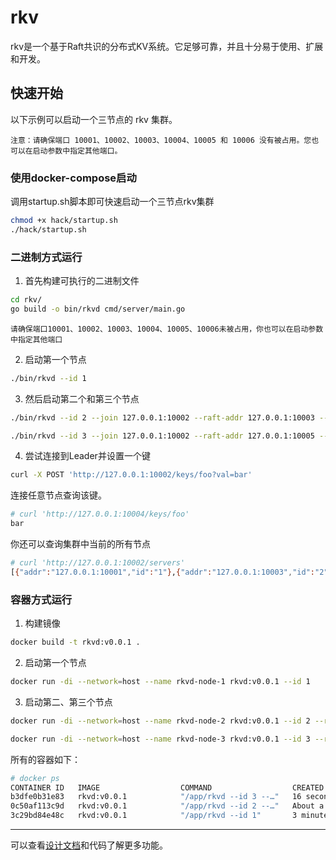# rkv
rkv是一个基于Raft共识的分布式KV系统。它足够可靠，并且十分易于使用、扩展和开发。

## 快速开始

以下示例可以启动一个三节点的 rkv 集群。

`注意：请确保端口 10001、10002、10003、10004、10005 和 10006 没有被占用。您也可以在启动参数中指定其他端口。`

### 使用docker-compose启动

调用startup.sh脚本即可快速启动一个三节点rkv集群
```bash
chmod +x hack/startup.sh
./hack/startup.sh
```

### 二进制方式运行
1. 首先构建可执行的二进制文件

```bash
cd rkv/
go build -o bin/rkvd cmd/server/main.go
```

`请确保端口10001、10002、10003、10004、10005、10006未被占用，你也可以在启动参数中指定其他端口`

2. 启动第一个节点
```bash
./bin/rkvd --id 1
```
3. 然后启动第二个和第三个节点
```bash
./bin/rkvd --id 2 --join 127.0.0.1:10002 --raft-addr 127.0.0.1:10003 --server-addr 127.0.0.1:10004 --data-dir /tmp/rkv2/
```

```bash
./bin/rkvd --id 3 --join 127.0.0.1:10002 --raft-addr 127.0.0.1:10005 --server-addr 127.0.0.1:10006 --data-dir /tmp/rkv3/
```

4. 尝试连接到Leader并设置一个键

```bash
curl -X POST 'http://127.0.0.1:10002/keys/foo?val=bar'
```
连接任意节点查询该键。
```bash
# curl 'http://127.0.0.1:10004/keys/foo'
bar
```
你还可以查询集群中当前的所有节点
```bash
# curl 'http://127.0.0.1:10002/servers'
[{"addr":"127.0.0.1:10001","id":"1"},{"addr":"127.0.0.1:10003","id":"2"},{"addr":"127.0.0.1:10005","id":"3"}]
```

### 容器方式运行
1. 构建镜像
```bash
docker build -t rkvd:v0.0.1 .
```
2. 启动第一个节点
```bash
docker run -di --network=host --name rkvd-node-1 rkvd:v0.0.1 --id 1
```
3. 启动第二、第三个节点
```bash
docker run -di --network=host --name rkvd-node-2 rkvd:v0.0.1 --id 2 --raft-addr 127.0.0.1:10003 --server-addr 127.0.0.1:10004 --join 127.0.0.1:10002
```

```bash
docker run -di --network=host --name rkvd-node-3 rkvd:v0.0.1 --id 3 --raft-addr 127.0.0.1:10005 --server-addr 127.0.0.1:10006 --join 127.0.0.1:10002
```

所有的容器如下：
```bash
# docker ps                                                                                                                                           
CONTAINER ID   IMAGE                  COMMAND                  CREATED              STATUS              PORTS                       NAMES
b3dfe0b31e83   rkvd:v0.0.1            "/app/rkvd --id 3 --…"   16 seconds ago       Up 15 seconds                                   rkvd-node-3
0c50af113c9d   rkvd:v0.0.1            "/app/rkvd --id 2 --…"   About a minute ago   Up About a minute                               rkvd-node-2
3c29bd84e48c   rkvd:v0.0.1            "/app/rkvd --id 1"       3 minutes ago        Up 3 minutes                                    rkvd-node-1
```

---
可以查看[设计文档]()和代码了解更多功能。